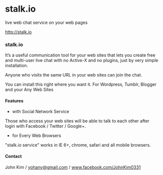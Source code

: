 # stalk.io
live web chat service on your web pages

http://stalk.io

### stalk.io
It’s a useful communication tool for your web sites that lets you create free and multi-user live chat with no Active-X and no plugins, just by very simple installation.

Anyone who visits the same URL in your web sites can join the chat.

You can install this right where you want it. For Wordpress, Tumblr, Blogger and your Any Web Sites

#### Features
- with Social Network Service

Those who access your web sites will be able to talk to each other after login with Facebook / Twitter / Google+.
- for Every Web Browsers

"stalk.io service" works in IE 6+, chrome, safari and all mobile browsers. 

#### Contact
John Kim / yohany@gmail.com / www.facebook.com/JohnKim0331




